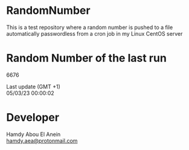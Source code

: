 # RandomNumber    
This is a test repository where a random number is pushed to a file automatically passwordless from a cron job in my Linux CentOS server    
# Random Number of the last run   
6676
      
Last update (GMT +1)    
05/03/23 00:00:02
# Developer    
Hamdy Abou El Anein   
hamdy.aea@protonmail.com

